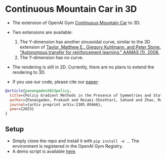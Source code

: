 # Continuous Mountain Car in 3D
* The extension of OpenAI Gym [Continuous Mountain Car](https://gym.openai.com/envs/MountainCarContinuous-v0/) to 3D.
* Two extensions are available:
  1. The Y-dimension has another sinusoidal curve, similar to the 3D extension 
  of [Taylor, Matthew E., Gregory Kuhlmann, and Peter Stone. "Autonomous transfer for reinforcement learning." AAMAS (1). 2008.](https://www.cs.utexas.edu/~ai-lab/pubs/AAMAS08-taylor.pdf)
  2. The Y-dimension has no curve. 
* The rendering is still in 2D. Currently, there are no plans to 
extend the rendering to 3D.

* If you use our code, please cite our [paper](https://arxiv.org/abs/2305.05666): 

```bib
@article{panangaden2023policy,
  title={Policy Gradient Methods in the Presence of Symmetries and State Abstractions},
  author={Panangaden, Prakash and Rezaei-Shoshtari, Sahand and Zhao, Rosie and Meger, David and Precup, Doina},
  journal={arXiv preprint arXiv:2305.05666},
  year={2023}
}
```

## Setup
* Simply clone the repo and install it with `pip install -e .`. The environment is registered in the OpenAI Gym Registry. 
* A demo script is available [here](scripts/test_env.py).
